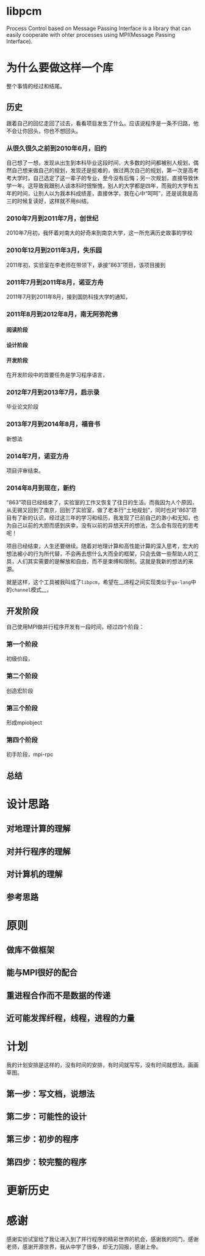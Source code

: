 libpcm
======

Process Control based on Message Passing Interface is a library that can easily cooperate with ohter processes using MPI(Message Passing Interface).

为什么要做这样一个库
====================
整个事情的经过和结尾。
## 历史
跟着自己的回忆走回了过去，看看项目发生了什么。应该说程序是一条不归路，他不会让你回头，你也不想回头。

### 从很久很久之前到2010年6月，旧约
自己想了一想，发现从出生到本科毕业这段时间，大多数的时间都被别人规划，偶然自己想来做自己的规划，发现还是挺难的，做过两次自己的规划，第一次是高考考大学时，自己选定了这一辈子的专业，至今没有后悔；另一次规划，直接导致休学一年。这导致我跟别人谈本科时很惭愧，别人的大学都是四年，而我的大学有五年的时间，让别人以为我本科成绩差，直接休学，我在心中“呵呵”，还是说我是高三的时候复读好，这样就不用纠结。

### 2010年7月到2011年7月，创世纪
2010年7月初，我怀着对南大的好奇来到南京大学，这一所充满历史故事的学校

### 2010年12月到2011年3月，失乐园
2011年初，实验室在李老师在带领下，承接“863”项目，该项目接到

### 2011年7月到2011年8月，诺亚方舟
2011年7月到2011年8月，接到国防科技大学的通知，

### 2011年8月到2012年8月，南无阿弥陀佛
#### 阅读阶段
#### 设计阶段
#### 开发阶段
在开发阶段中的首要任务是学习程序语言，

### 2012年7月到2013年7月，启示录
毕业论文阶段

### 2013年7月到2014年8月，福音书
新想法

### 2014年7月，诺亚方舟
项目评审结束。

### 2014年8月到现在，新约
“863”项目已经结束了，实验室的工作又恢复了往日的生活。而我因为人个原因，从无锡又回到了南京，回到了实验室，做了老本行“土地规划”，同时也对“863”项目有了新的认识，经过这三年的学习和经历，我发现了已前自己的渺小和无知，也为自己以前的大胆而感到庆幸，没有以前的异想天开的想法，怎么会有现在的思考呢！

项目已经结束，人生还要继续。随着对地理计算和高性能计算的深入思考，宏大的想法被小的行为所代替，不会再去想什么大而全的框架，只会去做一些帮助人的工具，人们其实需要的是解放和自由，而不是束缚和限制。这就是我新的想法的来源。

就是这样，这个工具被我叫成了`libpcm`，希望在__进程之间实现类似于`go-lang`中的`channel`模式__，

## 开发阶段
自己使用MPI做并行程序开发有一段时间，经过四个阶段：

### 第一个阶段
初级价段，

### 第二个阶段
创造宏阶段

### 第三个阶段
形成mpiobject

### 第四个阶段
初手阶段，mpi-rpc

## 总结

设计思路
========

## 对地理计算的理解

## 对并行程序的理解

## 对计算机的理解

## 参考思路

原则
====

## 做库不做框架
## 能与MPI很好的配合
## 重进程合作而不是数据的传递
## 近可能发挥纤程，线程，进程的力量

计划
====
我的计划安排是这样的，没有时间的安排，有时间就写写，没有时间就想法，画画草图。
## 第一步：写文档，说想法

## 第二步：可能性的设计
## 第三步：初步的程序
## 第四步：较完整的程序

更新历史
========

感谢
====

感谢实验试室给了我让进入到了并行程序的精彩世界的机会，感谢我的同门，感谢老师，感谢开源世界，我从中学了很多，却无力回报，感谢上帝。
